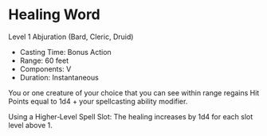 # Healing Word
Level 1 Abjuration (Bard, Cleric, Druid)

- Casting Time: Bonus Action
- Range: 60 feet
- Components: V
- Duration: Instantaneous

You or one creature of your choice that you can see within range regains Hit Points equal to 1d4 + your spellcasting ability modifier.

Using a Higher‑Level Spell Slot: The healing increases by 1d4 for each slot level above 1.
